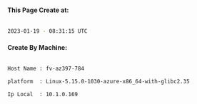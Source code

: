 
   
#### This Page Create at:

```bash

2023-01-19 - 08:31:15 UTC

```

#### Create By Machine:

```bash

Host Name : fv-az397-784

platform  : Linux-5.15.0-1030-azure-x86_64-with-glibc2.35

Ip Local  : 10.1.0.169

```

